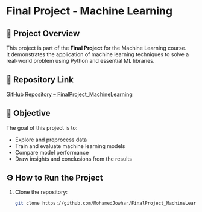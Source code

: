 # Final Project - Machine Learning

## 📘 Project Overview
This project is part of the **Final Project** for the Machine Learning course.  
It demonstrates the application of machine learning techniques to solve a real-world problem using Python and essential ML libraries.

## 🔗 Repository Link
[GitHub Repository – FinalProject_MachineLearning](https://github.com/MohamedJowhar/FinalProject_MachineLearning)

## 🎯 Objective
The goal of this project is to:
- Explore and preprocess data
- Train and evaluate machine learning models
- Compare model performance
- Draw insights and conclusions from the results


## ⚙️ How to Run the Project
1. Clone the repository:
   ```bash
   git clone https://github.com/MohamedJowhar/FinalProject_MachineLearning.git
